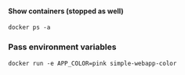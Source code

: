 #### Show containers (stopped as well)
`docker ps -a`

### Pass environment variables
`docker run -e APP_COLOR=pink simple-webapp-color`


